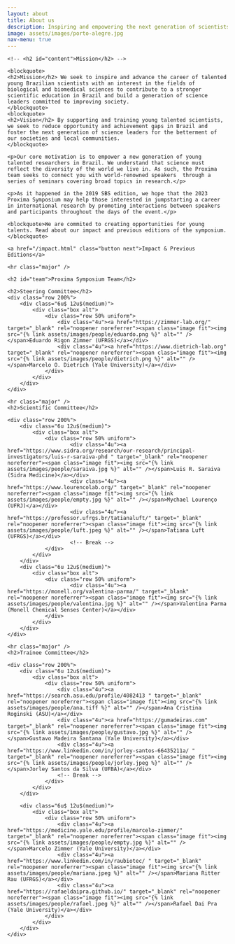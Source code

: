 ```yaml
---
layout: about
title: About us
description: Inspiring and empowering the next generation of scientists.
image: assets/images/porto-alegre.jpg
nav-menu: true
---
```


<!-- Main -->
<div id="main" class="alt">
<!-- One -->
<section id="one">
<div class="inner">
		<!-- <header class="major">
			<h1>About us</h1>
		</header> -->

<!-- Content -->
	<!-- <h2 id="content">Mission</h2> -->

	<blockquote>
	<h2>Mission</h2> We seek to inspire and advance the career of talented young Brazilian scientists with an interest in the fields of biological and biomedical sciences to contribute to a stronger scientific education in Brazil and build a generation of science leaders committed to improving society.
	</blockquote>
	<blockquote>
	<h2>Vision</h2> By supporting and training young talented scientists, we seek to reduce opportunity and achievement gaps in Brazil and foster the next generation of science leaders for the betterment of our societies and local communities.
	</blockquote>

	<p>Our core motivation is to empower a new generation of young talented researchers in Brazil. We understand that science must reflect the diversity of the world we live in. As such, the Proxima team seeks to connect you with world-renowned speakers  through a series of seminars covering broad topics in research.</p>

	<p>As it happened in the 2019 SBS edition, we hope that the 2023 Proxima Symposium may help those interested in jumpstarting a career in international research by promoting interactions between speakers and participants throughout the days of the event.</p>

	<blockquote>We are commited to creating opportunities for young talents. Read about our impact and previous editions of the symposium.</blockquote>
	
	<a href="/impact.html" class="button next">Impact & Previous Editions</a>

	<hr class="major" />

	<h2 id="team">Proxima Symposium Team</h2>

	<h2>Steering Committee</h2>
	<div class="row 200%">
		<div class="6u$ 12u$(medium)">
			<div class="box alt">
				<div class="row 50% uniform">
					<div class="4u"><a href="https://zimmer-lab.org/" target="_blank" rel="noopener noreferrer"><span class="image fit"><img src="{% link assets/images/people/eduardo.png %}" alt="" /></span>Eduardo Rigon Zimmer (UFRGS)</a></div>
					<div class="4u"><a href="https://www.dietrich-lab.org" target="_blank" rel="noopener noreferrer"><span class="image fit"><img src="{% link assets/images/people/dietrich.png %}" alt="" /></span>Marcelo O. Dietrich (Yale University)</a></div>
				</div>
			</div>
		</div>
	</div>

	<hr class="major" />
	<h2>Scientific Committee</h2>

	<div class="row 200%">
		<div class="6u 12u$(medium)">
			<div class="box alt">
				<div class="row 50% uniform">
						<div class="4u"><a href="https://www.sidra.org/research/our-research/principal-investigators/luis-r-saraiva-phd " target="_blank" rel="noopener noreferrer"><span class="image fit"><img src="{% link assets/images/people/saraiva.jpg %}" alt="" /></span>Luis R. Saraiva (Sidra Medicine)</a></div>
						<div class="4u"><a href="https://www.lourencolab.org/" target="_blank" rel="noopener noreferrer"><span class="image fit"><img src="{% link assets/images/people/empty.jpg %}" alt="" /></span>Mychael Lourenço (UFRJ)</a></div>
						<div class="4u"><a href="https://professor.ufrgs.br/tatianaluft/" target="_blank" rel="noopener noreferrer"><span class="image fit"><img src="{% link assets/images/people/luft.jpeg %}" alt="" /></span>Tatiana Luft (UFRGS)</a></div>
						<!-- Break -->
				</div>
			</div>
		</div>
		<div class="6u 12u$(medium)">
			<div class="box alt">
				<div class="row 50% uniform">
						<div class="4u"><a href="https://monell.org/valentina-parma/" target="_blank" rel="noopener noreferrer"><span class="image fit"><img src="{% link assets/images/people/valentina.jpg %}" alt="" /></span>Valentina Parma (Monell Chemical Senses Center)</a></div>
				</div>
			</div>
		</div>
	</div>

	<hr class="major" />
	<h2>Trainee Committee</h2>

	<div class="row 200%">
		<div class="6u 12u$(medium)">
			<div class="box alt">
				<div class="row 50% uniform">
					<div class="4u"><a href="https://search.asu.edu/profile/4082413 " target="_blank" rel="noopener noreferrer"><span class="image fit"><img src="{% link assets/images/people/ana.tiff %}" alt="" /></span>Ana Cristina Roginski (ASU)</a></div>
					<div class="4u"><a href="https://gumadeiras.com" target="_blank" rel="noopener noreferrer"><span class="image fit"><img src="{% link assets/images/people/gustavo.jpg %}" alt="" /></span>Gustavo Madeira Santana (Yale University)</a></div>
					<div class="4u"><a href="https://www.linkedin.com/in/jorley-santos-66435211a/ " target="_blank" rel="noopener noreferrer"><span class="image fit"><img src="{% link assets/images/people/jorley.jpeg %}" alt="" /></span>Jorley Santos da Silva (UFBA)</a></div>
					<!-- Break -->
				</div>
			</div>
		</div>

		<div class="6u$ 12u$(medium)">
			<div class="box alt">
				<div class="row 50% uniform">
					<div class="4u"><a href="https://medicine.yale.edu/profile/marcelo-zimmer/" target="_blank" rel="noopener noreferrer"><span class="image fit"><img src="{% link assets/images/people/empty.jpg %}" alt="" /></span>Marcelo Zimmer (Yale University)</a></div>
					<div class="4u"><a href="https://www.linkedin.com/in/raubiotec/ " target="_blank" rel="noopener noreferrer"><span class="image fit"><img src="{% link assets/images/people/mariana.jpeg %}" alt="" /></span>Mariana Ritter Rau (UFRGS)</a></div>
					<div class="4u"><a href="https://rafaeldaipra.github.io/" target="_blank" rel="noopener noreferrer"><span class="image fit"><img src="{% link assets/images/people/rafael.jpeg %}" alt="" /></span>Rafael Dai Pra (Yale University)</a></div>
				</div>
			</div>
		</div>
	</div>

</div>
</section>

</div>
